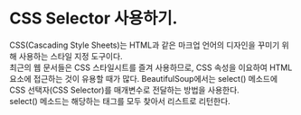 # CSS Selector 사용하기. 

CSS(Cascading Style Sheets)는 HTML과 같은 마크업 언어의 디자인을 꾸미기 위해 사용하는 스타일 지정 도구이다.  
최근의 웹 문서들은 CSS 스타일시트를 즐겨 사용하므로, CSS 속성을 이요하여 HTML 요소에 접근하는 것이 유용할 때가 많다.
BeautifulSoup에서는 select() 메소드에 CSS 선택자(CSS Selector)를 매개변수로 전달하는 방법을 사용한다.  
select() 메소드는 해당하는 태그를 모두 찾아서 리스트로 리턴한다.  
